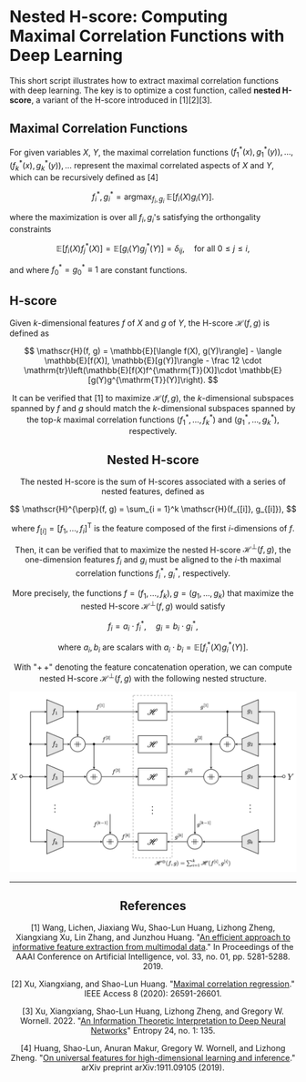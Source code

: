 # Nested H-score: Computing Maximal Correlation Functions with Deep Learning

This short script illustrates how to extract maximal correlation functions with deep learning. The key is to optimize a cost function, called **nested H-score**, a variant of the H-score introduced in [1][2][3].


## Maximal Correlation Functions ##
For given variables $X$, $Y$, the maximal correlation functions $(f_1^\ast(x), g_1^\ast(y)), \dots, (f_k^\ast(x), g_k^\ast(y)), \dots$ represent the maximal correlated aspects of $X$ and $Y$, which can be recursively defined as [4]

$$
f^\ast_i, g_i^\ast = \mathop{\arg \max}_{f_i, g_i} \ \mathbb{E}[f_i(X) g_i(Y)].
$$

where the maximization is over all $f_i, g_i$'s satisfying the orthongality constraints

$$
 \mathbb{E}[f_i(X)f_j^\ast(X)] = \mathbb{E}[g_i(Y)g_j^\ast(Y)] = \delta_{ij}, \quad\text{for all } 0 \leq j \leq i,
$$

and where $f_0^\ast = g_0^\ast \equiv 1$ are constant functions.

## H-score ##

Given $k$-dimensional features $f$ of $X$ and $g$ of $Y$, the H-score $\mathscr{H}(f, g)$ is defined as

$$
   \mathscr{H}(f, g) = \mathbb{E}[\langle f(X),  g(Y)\rangle] - \langle \mathbb{E}[f(X)],  \mathbb{E}[g(Y)]\rangle - \frac 12 \cdot \mathrm{tr}\left(\mathbb{E}[f(X)f^{\mathrm{T}}(X)]\cdot \mathbb{E}[g(Y)g^{\mathrm{T}}(Y)]\right).
$$
<center>

It can be verified that [1] to maximize $\mathscr{H}(f, g)$, the $k$-dimensional subspaces spanned by $f$ and $g$ should match the $k$-dimensional subspaces spanned by the top-$k$ maximal correlation functions $(f_1^\ast, \dots, f_k^\ast)$ and $(g_1^\ast, \dots, g_k^\ast)$, respectively.

## Nested H-score ##

The nested H-score is the sum of H-scores associated with a series of nested features, defined as
 
 $$
    \mathscr{H}^{\perp}(f, g) = \sum_{i = 1}^k \mathscr{H}(f_{[i]}, g_{[i]}),
 $$
 
 where $f_{[i]} = [f_1, \dots, f_i]^\mathrm{T}$  is the feature composed of the first $i$-dimensions of $f$.

Then, it can be verified that to maximize the nested H-score $\mathscr{H}^{\perp}(f, g)$, the one-dimension features $f_i$ and $g_i$  must be aligned to the $i$-th maximal correlation functions $f_i^\ast$, $g_i^\ast$, respectively.

More precisely, the functions $f = (f_1, \dots, f_k), g = (g_1, \dots, g_k)$ that maximize the nested H-score $\mathscr{H}^{\perp}(f, g)$ would satisfy

 $$
  f_i = a_i \cdot f_i^\ast, \quad g_i = b_i \cdot g_i^\ast,
 $$
 
 where $a_i, b_i$ are scalars with $a_i \cdot b_i = \mathbb{E}[f_i^\ast(X) g_i^\ast(Y)].$


With "$+\!\!+$" denoting the feature concatenation operation, we can compute nested H-score $\mathscr{H}^{\perp}(f, g)$ with the following nested structure.

<center>
<img src="images/nested_H.png" width="768">
</center>


---

## References ##

[1] Wang, Lichen, Jiaxiang Wu, Shao-Lun Huang, Lizhong Zheng, Xiangxiang Xu, Lin Zhang, and Junzhou Huang. "[An efficient approach to informative feature extraction from multimodal data](https://ojs.aaai.org/index.php/AAAI/article/view/4464)." In Proceedings of the AAAI Conference on Artificial Intelligence, vol. 33, no. 01, pp. 5281-5288. 2019.

[2] Xu, Xiangxiang, and Shao-Lun Huang. "[Maximal correlation regression](https://ieeexplore.ieee.org/abstract/document/8979352)." IEEE Access 8 (2020): 26591-26601.

[3] Xu, Xiangxiang, Shao-Lun Huang, Lizhong Zheng, and Gregory W. Wornell. 2022. "[An Information Theoretic Interpretation to Deep Neural Networks](https://www.mdpi.com/1099-4300/24/1/135)" Entropy 24, no. 1: 135.

[4] Huang, Shao-Lun, Anuran Makur, Gregory W. Wornell, and Lizhong Zheng. "[On universal features for high-dimensional learning and inference](https://arxiv.org/pdf/1911.09105.pdf)." arXiv preprint arXiv:1911.09105 (2019).

